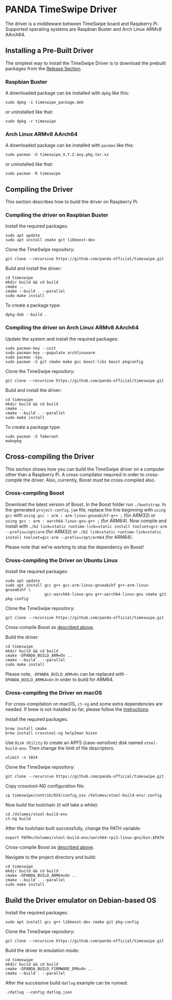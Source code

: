 # PANDA TimeSwipe Driver

The driver is a middleware between TimeSwipe board and Raspberry Pi. Supported
operating systems are Raspbian Buster and Arch Linux ARMv8 AArch64.

## Installing a Pre-Built Driver

The simplest way to install the TimeSwipe Driver is to download the prebuilt
packages from the [Release Section](https://github.com/panda-official/TimeSwipe/releases).

### Raspbian Buster

A downloaded package can be installed with `dpkg` like this:

```
sudo dpkg -i timeswipe_package.deb
```

or uninstalled like that:

```
sudo dpkg -r timeswipe
```

### Arch Linux ARMv8 AArch64

A downloaded package can be installed with `pacman` like this:

```
sudo pacman -U timeswipe_X.Y.Z-any.pkg.tar.xz
```

or uninstalled like that:

```
sudo pacman -R timeswipe
```

## Compiling the Driver

This section describes how to build the driver on Raspberry Pi.

### Compiling the driver on Raspbian Buster

Install the required packages:

```
sudo apt update
sudo apt install cmake git libboost-dev
```

Clone the TimeSwipe repository:

```
git clone --recursive https://github.com/panda-official/timeswipe.git
```

Build and install the driver:

```
cd timeswipe
mkdir build && cd build
cmake ..
cmake --build . --parallel
sudo make install
```

To create a package type:

```
dpkg-deb --build .
```

### Compiling the driver on Arch Linux ARMv8 AArch64

Update the system and install the required packages:

```
sudo pacman-key --init
sudo pacman-key --populate archlinuxarm
sudo pacman -Syu
sudo pacman -S git cmake make gcc boost-libs boost pkgconfig
```

Clone the TimeSwipe repository:

```
git clone --recursive https://github.com/panda-official/timeswipe.git
```

Build and install the driver:

```
cd timeswipe
mkdir build && cd build
cmake ..
cmake --build . --parallel
sudo make install
```

To create a package type:

```
sudo pacman -S fakeroot
makepkg
```

## Cross-compiling the Driver

This section shows how you can build the TimeSwipe driver on a computer other
than a Raspberry Pi. A cross-compilator required in order to cross-compile the
driver. Also, currently, Boost must be cross-compiled also.

### Cross-compiling Boost

Download the latest version of Boost. In the Boost folder run `./bootstrap`.
In the generated `project-config.jam` file, replace the line beginning with
`using gcc` with `using gcc : arm : arm-linux-gnueabihf-g++ ;` (for ARM32) or
`using gcc : arm : aarch64-linux-gnu-g++ ;` (for ARM64). Now compile and install
with `./b2 link=static runtime-link=static install toolset=gcc-arm --prefix=/opt/arm`
(for ARM32) or `./b2 link=static runtime-link=static install toolset=gcc-arm --prefix=/opt/arm64`
(for ARM64).

Please note that we're working to stop the dependency on Boost!

### Cross-compiling the Driver on Ubuntu Linux

Install the required packages:

```
sudo apt update
sudo apt install gcc g++ gcc-arm-linux-gnueabihf g++-arm-linux-gnueabihf \
                 gcc-aarch64-linux-gnu g++-aarch64-linux-gnu cmake git pkg-config
```

Clone the TimeSwipe repository:

```
git clone --recursive https://github.com/panda-official/timeswipe.git
```

Cross-compile Boost as [described above](#cross-compiling-boost).

Build the driver:

```
cd timeswipe
mkdir build && cd build
cmake -DPANDA_BUILD_ARM=On ..
cmake --build . --parallel
sudo make install
```

Please note, `-DPANDA_BUILD_ARM=On` can be replaced with `-DPANDA_BUILD_ARM64=On`
in order to build for ARM64.

### Cross-compiling the Driver on macOS

For cross-compilation on macOS, `ct-ng` and some extra dependencies are needed. If
brew is not installed so far, please follow the [instructions](https://brew.sh).

Install the required packages:

```
brew install cmake
brew install crosstool-ng help2man bison
```

Use `Disk Utility` to create an APFS (case-sensitive) disk named
`xtool-build-env`. Then change the limit of file descriptors:

```
ulimit -n 1024
```

Clone the TimeSwipe repository:

```
git clone --recursive https://github.com/panda-official/timeswipe.git
```

Copy crosstool-NG configuration file:

```
cp timeswipe/contrib/OSX/config_osx /Volumes/xtool-build-env/.config
```

Now build the toolchain (it will take a while):

```
cd /Volumes/xtool-build-env
ct-ng build
```

After the toolchain built successfully, change the PATH variable:

```
export PATH=/Volumes/xtool-build-env/aarch64-rpi3-linux-gnu/bin:$PATH
```

Cross-compile Boost as [described above](#cross-compiling-boost).

Navigate to the project directory and build:

```
cd timeswipe
mkdir build && cd build
cmake -DPANDA_BUILD_ARM64=On ..
cmake --build . --parallel
sudo make install
```

## Build the Driver emulator on Debian-based OS

Install the required packages:

```
sudo apt install gcc g++ libboost-dev cmake git pkg-config
```

Clone the TimeSwipe repository:

```
git clone --recursive https://github.com/panda-official/timeswipe.git
```

Build the driver in emulation mode:

```
cd timeswipe
mkdir build && cd build
cmake -DPANDA_BUILD_FIRMWARE_EMU=On ..
cmake --build . --parallel
```

After the successive build `datlog` example can be runned:

```
./datlog --config datlog.json
```
